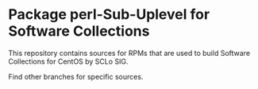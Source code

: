 # Package perl-Sub-Uplevel for Software Collections

This repository contains sources for RPMs that are used
to build Software Collections for CentOS by SCLo SIG.

Find other branches for specific sources.
